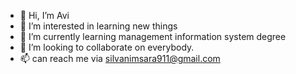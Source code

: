 - 👋 Hi, I’m Avi
- 👀 I’m interested in learning new things
- 🌱 I’m currently learning management information system degree
- 💞️ I’m looking to collaborate on everybody.
- 📫 can reach me via silvanimsara911@gmail.com

<!---
Avish123/Avish123 is a ✨ special ✨ repository because its `README.md` (this file) appears on your GitHub profile.
You can click the Preview link to take a look at your changes.
--->
